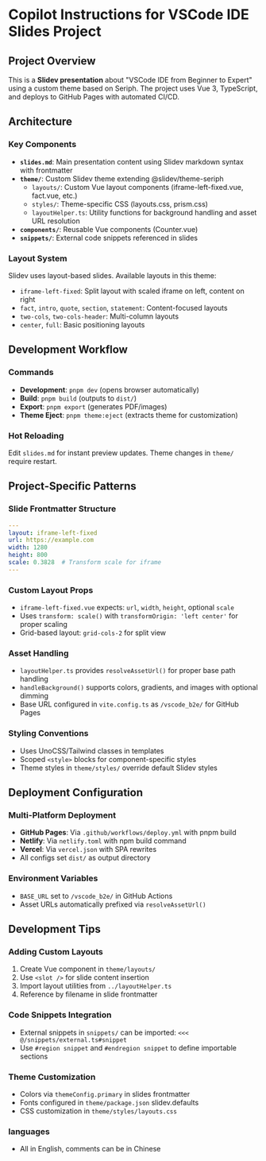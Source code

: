 # Copilot Instructions for VSCode IDE Slides Project

## Project Overview
This is a **Slidev presentation** about "VSCode IDE from Beginner to Expert" using a custom theme based on Seriph. The project uses Vue 3, TypeScript, and deploys to GitHub Pages with automated CI/CD.

## Architecture

### Key Components
- **`slides.md`**: Main presentation content using Slidev markdown syntax with frontmatter
- **`theme/`**: Custom Slidev theme extending @slidev/theme-seriph
  - `layouts/`: Custom Vue layout components (iframe-left-fixed.vue, fact.vue, etc.)
  - `styles/`: Theme-specific CSS (layouts.css, prism.css)
  - `layoutHelper.ts`: Utility functions for background handling and asset URL resolution
- **`components/`**: Reusable Vue components (Counter.vue)
- **`snippets/`**: External code snippets referenced in slides

### Layout System
Slidev uses layout-based slides. Available layouts in this theme:
- `iframe-left-fixed`: Split layout with scaled iframe on left, content on right
- `fact`, `intro`, `quote`, `section`, `statement`: Content-focused layouts
- `two-cols`, `two-cols-header`: Multi-column layouts
- `center`, `full`: Basic positioning layouts

## Development Workflow

### Commands
- **Development**: `pnpm dev` (opens browser automatically)
- **Build**: `pnpm build` (outputs to `dist/`)
- **Export**: `pnpm export` (generates PDF/images)
- **Theme Eject**: `pnpm theme:eject` (extracts theme for customization)

### Hot Reloading
Edit `slides.md` for instant preview updates. Theme changes in `theme/` require restart.

## Project-Specific Patterns

### Slide Frontmatter Structure
```yaml
---
layout: iframe-left-fixed
url: https://example.com
width: 1280
height: 800
scale: 0.3828  # Transform scale for iframe
---
```

### Custom Layout Props
- `iframe-left-fixed.vue` expects: `url`, `width`, `height`, optional `scale`
- Uses `transform: scale()` with `transformOrigin: 'left center'` for proper scaling
- Grid-based layout: `grid-cols-2` for split view

### Asset Handling
- `layoutHelper.ts` provides `resolveAssetUrl()` for proper base path handling
- `handleBackground()` supports colors, gradients, and images with optional dimming
- Base URL configured in `vite.config.ts` as `/vscode_b2e/` for GitHub Pages

### Styling Conventions
- Uses UnoCSS/Tailwind classes in templates
- Scoped `<style>` blocks for component-specific styles
- Theme styles in `theme/styles/` override default Slidev styles

## Deployment Configuration

### Multi-Platform Deployment
- **GitHub Pages**: Via `.github/workflows/deploy.yml` with pnpm build
- **Netlify**: Via `netlify.toml` with npm build command
- **Vercel**: Via `vercel.json` with SPA rewrites
- All configs set `dist/` as output directory

### Environment Variables
- `BASE_URL` set to `/vscode_b2e/` in GitHub Actions
- Asset URLs automatically prefixed via `resolveAssetUrl()`

## Development Tips

### Adding Custom Layouts
1. Create Vue component in `theme/layouts/`
2. Use `<slot />` for slide content insertion
3. Import layout utilities from `../layoutHelper.ts`
4. Reference by filename in slide frontmatter

### Code Snippets Integration
- External snippets in `snippets/` can be imported: `<<< @/snippets/external.ts#snippet`
- Use `#region snippet` and `#endregion snippet` to define importable sections

### Theme Customization
- Colors via `themeConfig.primary` in slides frontmatter
- Fonts configured in `theme/package.json` slidev.defaults
- CSS customization in `theme/styles/layouts.css`

### languages
- All in English, comments can be in Chinese